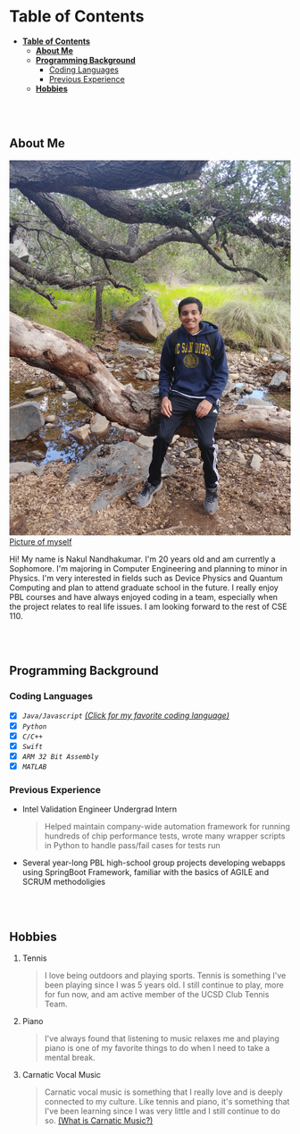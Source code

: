 # **Table of Contents**
- [**Table of Contents**](#table-of-contents)
  - [**About Me**](#about-me)
  - [**Programming Background**](#programming-background)
    - [Coding Languages](#coding-languages)
    - [Previous Experience](#previous-experience)
  - [**Hobbies**](#hobbies)

<br><br>

## **About Me**
![Picture of Me](PictureOfSelf.jpg)
[Picture of myself](PictureOfSelf.jpg)

Hi! My name is Nakul Nandhakumar. I'm 20 years old and am currently a Sophomore. I'm majoring in Computer Engineering and planning to minor in Physics. I'm very interested in fields such as Device Physics and Quantum Computing and plan to attend graduate school in the future. I really enjoy PBL courses and have always enjoyed coding in a team, especially when the project relates to real life issues. I am looking forward to the rest of CSE 110.

<br><br>

## **Programming Background**


### Coding Languages
- [x] *`Java/Javascript` [(Click for my favorite coding language)](README.md)*
- [x] *`Python`*
- [x] *`C/C++`*
- [x] *`Swift`*
- [x] *`ARM 32 Bit Assembly`*
- [x] *`MATLAB`*

### Previous Experience
- Intel Validation Engineer Undergrad Intern
    >Helped maintain company-wide automation framework for running hundreds of chip performance tests, wrote many wrapper scripts in Python to handle pass/fail cases for tests run
- Several year-long PBL high-school group projects developing webapps using SpringBoot Framework, familiar with the basics of AGILE and SCRUM methodoligies

<br><br>

## **Hobbies**
1.  Tennis
      >I love being outdoors and playing sports. Tennis is something I've been playing since I was 5 years old. I still continue to play, more for fun now, and am active member of the UCSD Club Tennis Team.
2.  Piano
      >I've always found that listening to music relaxes me and playing piano is one of my favorite things to do when I need to take a mental break. 
1. Carnatic Vocal Music
      >Carnatic vocal music is something that I really love and is deeply connected to my culture. Like tennis and piano, it's something that I've been learning since I was very little and I still continue to do so. [(What is Carnatic Music?)](https://en.wikipedia.org/wiki/Carnatic_music)